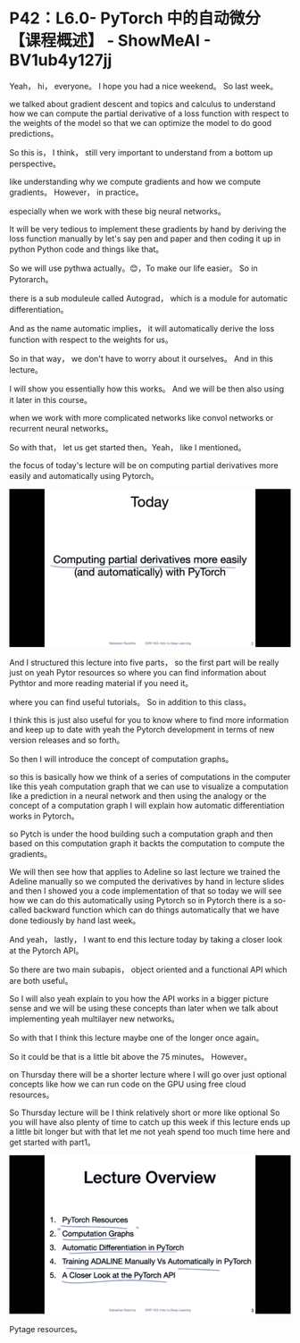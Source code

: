 # P42：L6.0- PyTorch 中的自动微分【课程概述】 - ShowMeAI - BV1ub4y127jj

Yeah， hi， everyone。 I hope you had a nice weekend。 So last week。

 we talked about gradient descent and topics and calculus to understand how we can compute the partial derivative of a loss function with respect to the weights of the model so that we can optimize the model to do good predictions。

 So this is， I think， still very important to understand from a bottom up perspective。

 like understanding why we compute gradients and how we compute gradients。 However， in practice。

 especially when we work with these big neural networks。

 It will be very tedious to implement these gradients by hand by deriving the loss function manually by let's say pen and paper and then coding it up in python Python code and things like that。

 So we will use pythwa actually。😊，To make our life easier。 So in Pytorarch。

 there is a sub moduleule called Autograd， which is a module for automatic differentiation。

 And as the name automatic implies， it will automatically derive the loss function with respect to the weights for us。

 So in that way， we don't have to worry about it ourselves。 And in this lecture。

 I will show you essentially how this works。 And we will be then also using it later in this course。

 when we work with more complicated networks like convol networks or recurrent neural networks。

 So with that， let us get started then。Yeah， like I mentioned。

 the focus of today's lecture will be on computing partial derivatives more easily and automatically using Pytorch。



![](img/55a51dbe162cad4fead61affda2ad39b_1.png)

And I structured this lecture into five parts， so the first part will be really just on yeah Pytor resources so where you can find information about Pythtor and more reading material if you need it。

 where you can find useful tutorials。 So in addition to this class。

 I think this is just also useful for you to know where to find more information and keep up to date with yeah the Pytorch development in terms of new version releases and so forth。

So then I will introduce the concept of computation graphs。

 so this is basically how we think of a series of computations in the computer like this yeah computation graph that we can use to visualize a computation like a prediction in a neural network and then using the analogy or the concept of a computation graph I will explain how automatic differentiation works in Pytorch。

 so Pytch is under the hood building such a computation graph and then based on this computation graph it backts the computation to compute the gradients。

We will then see how that applies to Adeline so last lecture we trained the Adeline manually so we computed the derivatives by hand in lecture slides and then I showed you a code implementation of that so today we will see how we can do this automatically using Pytorch so in Pytorch there is a so-called backward function which can do things automatically that we have done tediously by hand last week。

And yeah， lastly， I want to end this lecture today by taking a closer look at the Pytorch API。

 So there are two main subapis， object oriented and a functional API which are both useful。

 So I will also yeah explain to you how the API works in a bigger picture sense and we will be using these concepts than later when we talk about implementing yeah multilayer new networks。

 So with that I think this lecture maybe one of the longer once again。

 So it could be that is a little bit above the 75 minutes。 However。

 on Thursday there will be a shorter lecture where I will go over just optional concepts like how we can run code on the GPU using free cloud resources。

 So Thursday lecture will be I think relatively short or more like optional So you will have also plenty of time to catch up this week if this lecture ends up a little bit longer but with that let me not yeah spend too much time here and get started with part1。



![](img/55a51dbe162cad4fead61affda2ad39b_3.png)

Pytage resources。